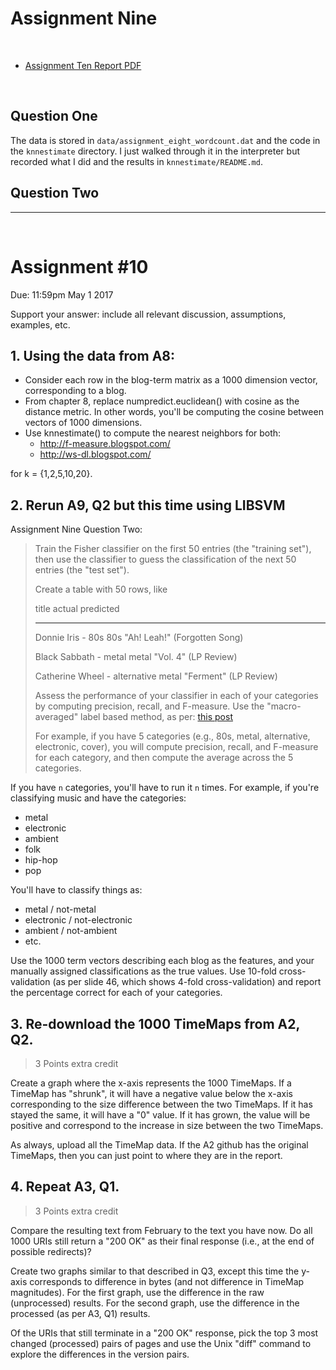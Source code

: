 # Assignment Nine
&nbsp;

*   [Assignment Ten Report PDF](http://datenstrom.gitlab.io/cs532-s17/pdfs/assignment_ten.pdf)

&nbsp;
## Question One

The data is stored in `data/assignment_eight_wordcount.dat` and the code in the `knnestimate` directory. I just walked through it in the interpreter but recorded what I did and the results in `knnestimate/README.md`.

## Question Two


-----------------------------------------------------------------------

&nbsp;
# Assignment #10

Due: 11:59pm May 1 2017

Support your answer: include all relevant discussion, assumptions, examples, etc.

## 1.  Using the data from A8:

* Consider each row in the blog-term matrix as a 1000 dimension vector, corresponding to a blog.
* From chapter 8, replace numpredict.euclidean() with cosine as the distance metric.  In other words, you'll be computing the cosine between vectors of 1000 dimensions.
* Use knnestimate() to compute the nearest neighbors for both:
    * http://f-measure.blogspot.com/
    * http://ws-dl.blogspot.com/

for k = {1,2,5,10,20}.

## 2.  Rerun A9, Q2 but this time using LIBSVM

Assignment Nine Question Two:

>Train the Fisher classifier on the first 50 entries (the "training set"),
>then use the classifier to guess the classification of the next 50 entries
>(the "test set").
>
>Create a table with 50 rows, like
>
>    title			actual		predicted
>    -----			------		---------
>    Donnie Iris - 		80s		80s
>    "Ah! Leah!" 
>    (Forgotten Song)	
>
>    Black Sabbath - 	metal		metal
>    "Vol. 4" (LP Review)
>
>    Catherine Wheel - 	alternative	metal
>    "Ferment" (LP Review)
>
>Assess the performance of your classifier in each of your categories
>by computing precision, recall, and F-measure.  Use the "macro-averaged"
>label based method, as per:
>[this post](http://stats.stackexchange.com/questions/21551/how-to-compute-precision-recall-for-multiclass-multilabel-classification)
>
>For example, if you have 5 categories (e.g., 80s, metal,
>alternative, electronic, cover), you will compute 
>precision, recall, and F-measure for each category,
>and then compute the average across the 5 categories.

If you have `n` categories, you'll have to run it `n` times.  For example, if you're classifying music and have the categories:

* metal
* electronic
* ambient
* folk
* hip-hop
* pop

You'll have to classify things as:

* metal / not-metal
* electronic / not-electronic
* ambient / not-ambient
* etc.

Use the 1000 term vectors describing each blog as the features, and your manually assigned classifications as the true values.  Use 10-fold cross-validation (as per slide 46, which shows 4-fold cross-validation) and report the percentage correct for each of your categories.


## 3. Re-download the 1000 TimeMaps from A2, Q2.  

> 3 Points extra credit

Create a graph where the x-axis represents the 1000 TimeMaps.  If a TimeMap has "shrunk", it will have a negative value below the x-axis corresponding to the size difference between the two TimeMaps.  If it has stayed the same, it will have a "0" value.  If it has grown, the value will be positive and correspond to the increase in size between the two TimeMaps.

As always, upload all the TimeMap data.  If the A2 github has the original TimeMaps, then you can just point to where they are in the report.


## 4.  Repeat A3, Q1.  

> 3 Points extra credit

Compare the resulting text from February to the text you have now.  Do all 1000 URIs still return a "200 OK" as their final response (i.e., at the end of possible redirects)?

Create two graphs similar to that described in Q3, except this time the y-axis corresponds to difference in bytes (and not difference in TimeMap magnitudes).  For the first graph, use the difference in the raw (unprocessed) results.  For the second graph, use the difference in the processed (as per A3, Q1) results.

Of the URIs that still terminate in a "200 OK" response, pick the top 3 most changed (processed) pairs of pages and use the Unix "diff" command to explore the differences in the version pairs.
